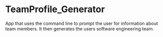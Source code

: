 # TeamProfile_Generator
App that uses the command line to prompt the user for information about team members.  It then generates the users software engineering team.
